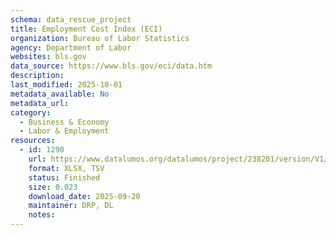 ```yaml
---
schema: data_rescue_project 
title: Employment Cost Index (ECI)
organization: Bureau of Labor Statistics
agency: Department of Labor
websites: bls.gov
data_source: https://www.bls.gov/eci/data.htm
description: 
last_modified: 2025-10-01
metadata_available: No
metadata_url: 
category:
  - Business & Economy 
  - Labor & Employment 
resources:
  - id: 1290
    url: https://www.datalumos.org/datalumos/project/238201/version/V1/view
    format: XLSX, TSV
    status: Finished
    size: 0.023
    download_date: 2025-09-20
    maintainer: DRP, DL
    notes: 
---
```

